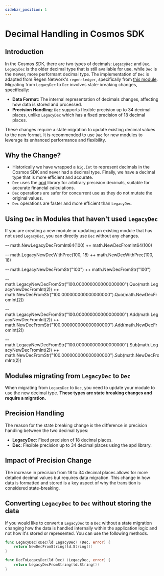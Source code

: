 ```yaml
---
sidebar_position: 1
---
```

# Decimal Handling in Cosmos SDK

## Introduction

In the Cosmos SDK, there are two types of decimals: `LegacyDec` and `Dec`. `LegacyDec` is the older decimal type that is still available for use, while `Dec` is the newer, more performant decimal type. The implementation of `Dec` is adapted from Regen Network's `regen-ledger`, specifically from [this module](https://github.com/regen-network/regen-ledger/tree/main/types/math). Migrating from `LegacyDec` to `Dec` involves state-breaking changes, specifically:

* **Data Format**: The internal representation of decimals changes, affecting how data is stored and processed.
* **Precision Handling**: `Dec` supports flexible precision up to 34 decimal places, unlike `LegacyDec` which has a fixed precision of 18 decimal places.

These changes require a state migration to update existing decimal values to the new format. It is recommended to use `Dec` for new modules to leverage its enhanced performance and flexibility.

## Why the Change?

* Historically we have wrapped a `big.Int` to represent decimals in the Cosmos SDK and never had a decimal type. Finally, we have a decimal type that is more efficient and accurate.
* `Dec` uses the [apd](https://github.com/cockroachdb/apd) library for arbitrary precision decimals, suitable for accurate financial calculations.
* `Dec` operations are safer for concurrent use as they do not mutate the original values.
* `Dec` operations are faster and more efficient than `LegacyDec`.

## Using `Dec` in Modules that haven't used `LegacyDec`

If you are creating a new module or updating an existing module that has not used `LegacyDec`, you can directly use `Dec` without any changes.

-- math.NewLegacyDecFromInt64(100)
++ math.NewDecFromInt64(100)

-- math.LegacyNewDecWithPrec(100, 18)
++ math.NewDecWithPrec(100, 18)

-- math.LegacyNewDecFromStr("100")
++ math.NewDecFromStr("100")

-- math.LegacyNewDecFromStr("100.000000000000000000").Quo(math.LegacyNewDecFromInt(2))
++ math.NewDecFromStr("100.000000000000000000").Quo(math.NewDecFromInt(2))

-- math.LegacyNewDecFromStr("100.000000000000000000").Add(math.LegacyNewDecFromInt(2))
++ math.NewDecFromStr("100.000000000000000000").Add(math.NewDecFromInt(2))

-- math.LegacyNewDecFromStr("100.000000000000000000").Sub(math.LegacyNewDecFromInt(2))
++ math.NewDecFromStr("100.000000000000000000").Sub(math.NewDecFromInt(2))


## Modules migrating from `LegacyDec` to `Dec`

When migrating from `LegacyDec` to `Dec`, you need to update your module to use the new decimal type. **These types are state breaking changes and require a migration.**

## Precision Handling

The reason for the state breaking change is the difference in precision handling between the two decimal types:

* **LegacyDec**: Fixed precision of 18 decimal places.
* **Dec**: Flexible precision up to 34 decimal places using the apd library.

## Impact of Precision Change

The increase in precision from 18 to 34 decimal places allows for more detailed decimal values but requires data migration. This change in how data is formatted and stored is a key aspect of why the transition is considered state-breaking.

## Converting `LegacyDec` to `Dec` without storing the data

If you would like to convert a `LegacyDec` to a `Dec` without a state migration changing how the data is handled internally within the application logic and not how it's stored or represented. You can use the following methods.

```go
func LegacyDecToDec(ld LegacyDec) (Dec, error) {
    return NewDecFromString(ld.String())
}
```

```go
func DecToLegacyDec(ld Dec) (LegacyDec, error) {
    return LegacyDecFromString(ld.String())
}
```

